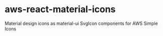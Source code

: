 # aws-react-material-icons
Material design icons as material-ui SvgIcon components for AWS Simple Icons
